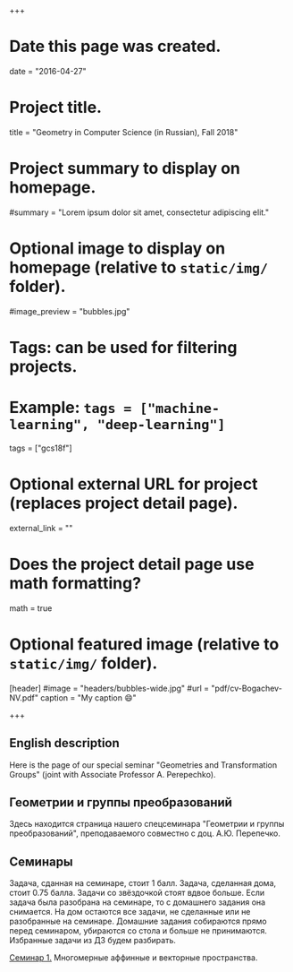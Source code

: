 +++
# Date this page was created.
date = "2016-04-27"

# Project title.
title = "Geometry in Computer Science (in Russian), Fall 2018"

# Project summary to display on homepage.
#summary = "Lorem ipsum dolor sit amet, consectetur adipiscing elit."

# Optional image to display on homepage (relative to `static/img/` folder).
#image_preview = "bubbles.jpg"

# Tags: can be used for filtering projects.
# Example: `tags = ["machine-learning", "deep-learning"]`
tags = ["gcs18f"]

# Optional external URL for project (replaces project detail page).
external_link = ""

# Does the project detail page use math formatting?
math = true

# Optional featured image (relative to `static/img/` folder).
[header]
#image = "headers/bubbles-wide.jpg"
#url = "pdf/cv-Bogachev-NV.pdf"
caption = "My caption :smile:"

+++



## English description

Here is the page of our special seminar "Geometries and Transformation Groups" (joint with
Associate Professor A. Perepechko). 




## Геометрии и группы преобразований


Здесь находится страница нашего спецсеминара "Геометрии и группы преобразований", преподаваемого совместно с доц. А.Ю. Перепечко.


## Семинары

Задача, сданная на семинаре, стоит 1 балл. Задача, сделанная дома, стоит 0.75 балла. Задачи со звёздочкой стоят вдвое больше. Если задача была разобрана на семинаре, то с домашнего задания она снимается. На дом остаются все задачи, не сделанные или не разобранные на семинаре. Домашние задания собираются прямо перед семинаром, убираются со стола и больше не принимаются. Избранные задачи из ДЗ будем разбирать.


[Семинар 1.](1-exercises.pdf) Многомерные аффинные и векторные пространства.
